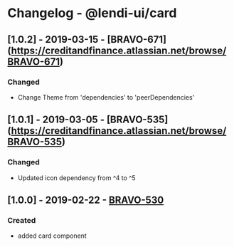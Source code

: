 # Changelog - @lendi-ui/card

## [1.0.2] - 2019-03-15 - [BRAVO-671] (https://creditandfinance.atlassian.net/browse/BRAVO-671)
### Changed
- Change Theme from 'dependencies' to 'peerDependencies'

## [1.0.1] - 2019-03-05 - [BRAVO-535] (https://creditandfinance.atlassian.net/browse/BRAVO-535)
 
### Changed
- Updated icon dependency from ^4 to ^5

## [1.0.0] - 2019-02-22 - [BRAVO-530](https://creditandfinance.atlassian.net/browse/BRAVO-530)
### Created
- added card component
